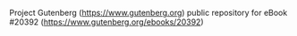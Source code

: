 Project Gutenberg (https://www.gutenberg.org) public repository for eBook #20392 (https://www.gutenberg.org/ebooks/20392)
